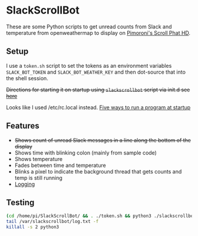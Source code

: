 # SlackScrollBot

These are some Python scripts to get unread counts from Slack and temperature from openweathermap to display on [Pimoroni's Scroll Phat HD](https://shop.pimoroni.com/products/scroll-phat-hd).

## Setup

I use a `token.sh` script to set the tokens as an environment variables `SLACK_BOT_TOKEN` and `SLACK_BOT_WEATHER_KEY` and then dot-source that into the shell session.

~~Directions for starting it on startup using `slackscrollbot` script via init.d see
[here](http://www.stuffaboutcode.com/2012/06/raspberry-pi-run-program-at-start-up.html)~~

Looks like I used /etc/rc.local instead. [Five ways to run a program at startup](https://www.dexterindustries.com/howto/run-a-program-on-your-raspberry-pi-at-startup/)

## Features

* ~~Shows count of unread Slack messages in a line along the bottom of the display~~
* Shows time with blinking colon (mainly from sample code)
* Shows temperature
* Fades between time and temperature
* Blinks a pixel to indicate the background thread that gets counts and temp is still running
* [Logging](https://docs.python.org/3/howto/logging.html#logging-basic-tutorial)

## Testing

```bash
(cd /home/pi/SlackScrollBot/ && . ./token.sh && python3 ./slackscrollbot.py 2>&1 > /var/slackscrollbot/std.log ) &
tail /var/slackscrollbot/log.txt -f
killall -s 2 python3

```
